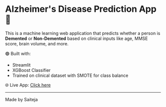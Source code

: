 # Alzheimer's Disease Prediction App 🧠

This is a machine learning web application that predicts whether a person is **Demented** or **Non-Demented** based on clinical inputs like age, MMSE score, brain volume, and more.

🟢 Built with:  
- Streamlit  
- XGBoost Classifier  
- Trained on clinical dataset with SMOTE for class balance  

🌐 Live App: [Click here](https://alzheimer-s-disease-prediction-app-using-ml-models-2hu3yf4tjty.streamlit.app/)

---
Made by Saiteja
